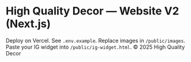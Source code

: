# High Quality Decor — Website V2 (Next.js)

Deploy on Vercel. See `.env.example`. Replace images in `/public/images`. Paste your IG widget into `/public/ig-widget.html`.
© 2025 High Quality Decor
